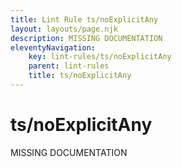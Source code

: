 ```yaml
---
title: Lint Rule ts/noExplicitAny
layout: layouts/page.njk
description: MISSING DOCUMENTATION
eleventyNavigation:
	key: lint-rules/ts/noExplicitAny
	parent: lint-rules
	title: ts/noExplicitAny
---
```


# ts/noExplicitAny

MISSING DOCUMENTATION
